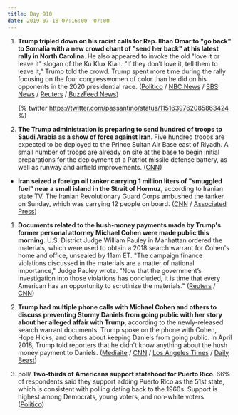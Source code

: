 ```yaml
---
title: Day 910
date: 2019-07-18 07:16:00 -07:00
---
```


1. **Trump tripled down on his racist calls for Rep. Ilhan Omar to "go back" to Somalia with a new crowd chant of "send her back" at his latest rally in North Carolina**. He also appeared to invoke the old "love it or leave it" slogan of the Ku Klux Klan. "If they don’t love it, tell them to leave it," Trump told the crowd. Trump spent more time during the rally focusing on the four congresswomen of color than he did on his opponents in the 2020 presidential race. ([Politico](https://www.politico.com/story/2019/07/17/trump-send-her-back-north-carolina-rally-1418904) / [NBC News](https://www.nbcnews.com/politics/2020-election/after-house-rejects-stupid-impeachment-trump-fuels-rally-crowd-chant-n1031066) / [SBS News](https://www.sbs.com.au/news/trump-invokes-kkk-slogan-love-it-or-leave-it-at-north-carolina-rally) / [Reuters](https://www.reuters.com/article/us-usa-trump-idUSKCN1UC2PW) / [BuzzFeed News](https://www.buzzfeednews.com/article/salvadorhernandez/trumps-supporters-chanted-send-her-back-as-the-president))

   {% twitter https://twitter.com/passantino/status/1151639762085863424 %}


1. **The Trump administration is preparing to send hundred of troops to Saudi Arabia as a show of force against Iran**. Five hundred troops are expected to be deployed to the Prince Sultan Air Base east of Riyadh. A small number of troops are already on site at the base to begin initial preparations for the deployment of a Patriot missile defense battery, as well as runway and airfield improvements. ([CNN](https://www.cnn.com/2019/07/17/politics/us-military-buildup-saudi-air-base-satellite-images/index.html))

* **Iran seized a foreign oil tanker carrying 1 million liters of "smuggled fuel" near a small island in the Strait of Hormuz**, according to Iranian state TV. The Iranian Revolutionary Guard Corps ambushed the tanker on Sunday, which was carrying 12 people on board. ([CNN](https://www.cnn.com/2019/07/18/middleeast/iran-tanker-intl/index.html) / [Associated Press](https://apnews.com/2d94f2b673b74940b26db541e9eeb262))

1. **Documents related to the hush-money payments made by Trump's former personal attorney Michael Cohen were made public this morning**. U.S. District Judge William Pauley in Manhattan ordered the materials, which were used to obtain a 2018 search warrant for Cohen's home and office, unsealed by 11am ET. "The campaign finance violations discussed in the materials are a matter of national importance," Judge Pauley wrote. "Now that the government’s investigation into those violations has concluded, it is time that every American has an opportunity to scrutinize the materials." ([Reuters](https://www.reuters.com/article/us-usa-trump-cohen-idUSKCN1UD18D) / [CNN](https://www.cnn.com/2019/07/18/politics/michael-cohen-documents/index.html))

2. **Trump had multiple phone calls with Michael Cohen and others to discuss preventing Stormy Daniels from going public with her story about her alleged affair with Trump**, according to the newly-released search warrant documents. Trump spoke on the phone with Cohen, Hope Hicks, and others about keeping Daniels from going public. In April 2018, Trump told reporters that he didn't know anything about the hush money payment to Daniels. ([Mediaite](https://www.mediaite.com/news/unredacted-michael-cohen-docs-reveal-pre-election-calls-with-trump-over-stormy-daniels-payment/) / [CNN](https://www.cnn.com/2019/07/18/politics/michael-cohen-documents/index.html) / [Los Angeles Times](https://www.latimes.com/97052438-132.html) / [Daily Beast](https://www.thedailybeast.com/cohen-documents-unsealed-on-trump-ami-stormy-daniels-karen-mcdougal))

3. poll/ **Two-thirds of Americans support statehood for Puerto Rico**. 66% of respondents said they support adding Puerto Rico as the 51st state, which is consistent with polling dating back to the 1960s. Support is highest among Democrats, young voters, and non-white voters. ([Politico](https://www.politico.com/story/2019/07/18/puerto-rico-statehood-poll-1419203))